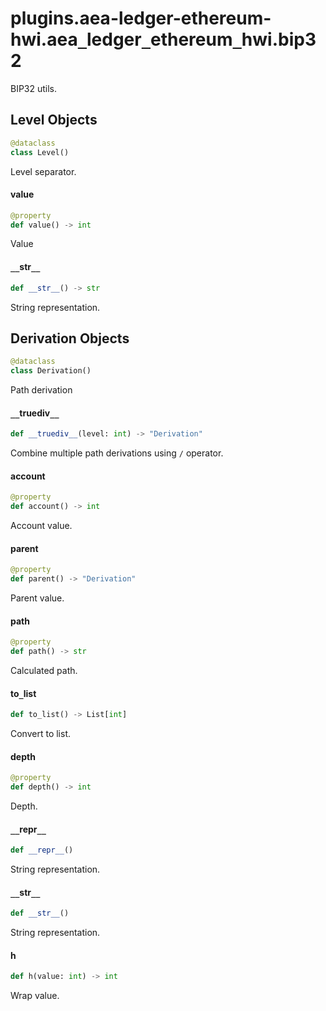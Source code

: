 <a id="plugins.aea-ledger-ethereum-hwi.aea_ledger_ethereum_hwi.bip32"></a>

# plugins.aea-ledger-ethereum-hwi.aea`_`ledger`_`ethereum`_`hwi.bip32

BIP32 utils.

<a id="plugins.aea-ledger-ethereum-hwi.aea_ledger_ethereum_hwi.bip32.Level"></a>

## Level Objects

```python
@dataclass
class Level()
```

Level separator.

<a id="plugins.aea-ledger-ethereum-hwi.aea_ledger_ethereum_hwi.bip32.Level.value"></a>

#### value

```python
@property
def value() -> int
```

Value

<a id="plugins.aea-ledger-ethereum-hwi.aea_ledger_ethereum_hwi.bip32.Level.__str__"></a>

#### `__`str`__`

```python
def __str__() -> str
```

String representation.

<a id="plugins.aea-ledger-ethereum-hwi.aea_ledger_ethereum_hwi.bip32.Derivation"></a>

## Derivation Objects

```python
@dataclass
class Derivation()
```

Path derivation

<a id="plugins.aea-ledger-ethereum-hwi.aea_ledger_ethereum_hwi.bip32.Derivation.__truediv__"></a>

#### `__`truediv`__`

```python
def __truediv__(level: int) -> "Derivation"
```

Combine multiple path derivations using `/` operator.

<a id="plugins.aea-ledger-ethereum-hwi.aea_ledger_ethereum_hwi.bip32.Derivation.account"></a>

#### account

```python
@property
def account() -> int
```

Account value.

<a id="plugins.aea-ledger-ethereum-hwi.aea_ledger_ethereum_hwi.bip32.Derivation.parent"></a>

#### parent

```python
@property
def parent() -> "Derivation"
```

Parent value.

<a id="plugins.aea-ledger-ethereum-hwi.aea_ledger_ethereum_hwi.bip32.Derivation.path"></a>

#### path

```python
@property
def path() -> str
```

Calculated path.

<a id="plugins.aea-ledger-ethereum-hwi.aea_ledger_ethereum_hwi.bip32.Derivation.to_list"></a>

#### to`_`list

```python
def to_list() -> List[int]
```

Convert to list.

<a id="plugins.aea-ledger-ethereum-hwi.aea_ledger_ethereum_hwi.bip32.Derivation.depth"></a>

#### depth

```python
@property
def depth() -> int
```

Depth.

<a id="plugins.aea-ledger-ethereum-hwi.aea_ledger_ethereum_hwi.bip32.Derivation.__repr__"></a>

#### `__`repr`__`

```python
def __repr__()
```

String representation.

<a id="plugins.aea-ledger-ethereum-hwi.aea_ledger_ethereum_hwi.bip32.Derivation.__str__"></a>

#### `__`str`__`

```python
def __str__()
```

String representation.

<a id="plugins.aea-ledger-ethereum-hwi.aea_ledger_ethereum_hwi.bip32.h"></a>

#### h

```python
def h(value: int) -> int
```

Wrap value.

